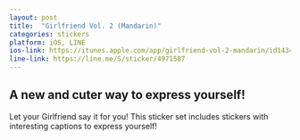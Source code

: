 ```yaml
---
layout: post
title:  "Girlfriend Vol. 2 (Mandarin)"
categories: stickers
platform: iOS, LINE
ios-link: https://itunes.apple.com/app/girlfriend-vol-2-mandarin/id1434373533
line-link: https://line.me/S/sticker/4971587
---
```


## A new and cuter way to express yourself!

Let your Girlfriend say it for you! This sticker set includes stickers with interesting captions to express yourself!

<!--In this pack-->
